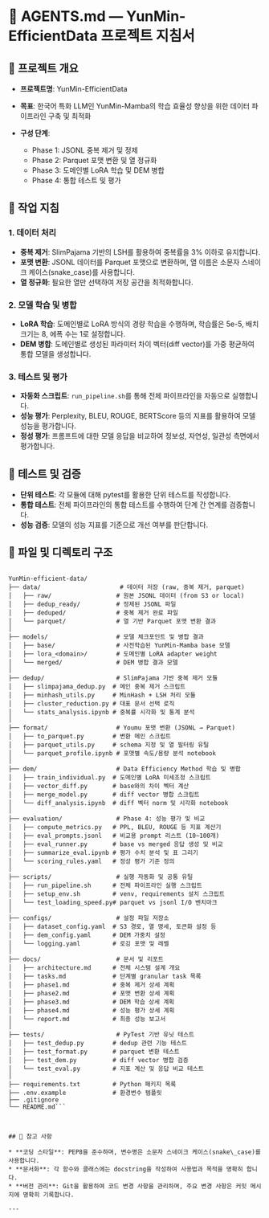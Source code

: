 # 🧠 AGENTS.md — YunMin-EfficientData 프로젝트 지침서

## 📁 프로젝트 개요

* **프로젝트명**: YunMin-EfficientData
* **목표**: 한국어 특화 LLM인 YunMin-Mamba의 학습 효율성 향상을 위한 데이터 파이프라인 구축 및 최적화
* **구성 단계**:

  * Phase 1: JSONL 중복 제거 및 정제
  * Phase 2: Parquet 포맷 변환 및 열 정규화
  * Phase 3: 도메인별 LoRA 학습 및 DEM 병합
  * Phase 4: 통합 테스트 및 평가

## 🧾 작업 지침

### 1. 데이터 처리

* **중복 제거**: SlimPajama 기반의 LSH를 활용하여 중복률을 3% 이하로 유지합니다.
* **포맷 변환**: JSONL 데이터를 Parquet 포맷으로 변환하며, 열 이름은 소문자 스네이크 케이스(snake\_case)를 사용합니다.
* **열 정규화**: 필요한 열만 선택하여 저장 공간을 최적화합니다.

### 2. 모델 학습 및 병합

* **LoRA 학습**: 도메인별로 LoRA 방식의 경량 학습을 수행하며, 학습률은 5e-5, 배치 크기는 8, 에폭 수는 1로 설정합니다.
* **DEM 병합**: 도메인별로 생성된 파라미터 차이 벡터(diff vector)를 가중 평균하여 통합 모델을 생성합니다.

### 3. 테스트 및 평가

* **자동화 스크립트**: `run_pipeline.sh`를 통해 전체 파이프라인을 자동으로 실행합니다.
* **성능 평가**: Perplexity, BLEU, ROUGE, BERTScore 등의 지표를 활용하여 모델 성능을 평가합니다.
* **정성 평가**: 프롬프트에 대한 모델 응답을 비교하여 정보성, 자연성, 일관성 측면에서 평가합니다.

## 🧪 테스트 및 검증

* **단위 테스트**: 각 모듈에 대해 pytest를 활용한 단위 테스트를 작성합니다.
* **통합 테스트**: 전체 파이프라인의 통합 테스트를 수행하여 단계 간 연계를 검증합니다.
* **성능 검증**: 모델의 성능 지표를 기준으로 개선 여부를 판단합니다.

## 📂 파일 및 디렉토리 구조

```

YunMin-efficient-data/
├── data/                      # 데이터 저장 (raw, 중복 제거, parquet)
│   ├── raw/                  # 원본 JSONL 데이터 (from S3 or local)
│   ├── dedup_ready/          # 정제된 JSONL 파일
│   ├── deduped/              # 중복 제거 완료 파일
│   └── parquet/              # 열 기반 Parquet 포맷 변환 결과
│
├── models/                   # 모델 체크포인트 및 병합 결과
│   ├── base/                 # 사전학습된 YunMin-Mamba base 모델
│   ├── lora_<domain>/        # 도메인별 LoRA adapter weight
│   └── merged/               # DEM 병합 결과 모델
│
├── dedup/                    # SlimPajama 기반 중복 제거 모듈
│   ├── slimpajama_dedup.py  # 메인 중복 제거 스크립트
│   ├── minhash_utils.py     # MinHash + LSH 처리 모듈
│   ├── cluster_reduction.py # 대표 문서 선택 로직
│   └── stats_analysis.ipynb # 중복률 시각화 및 통계 분석
│
├── format/                   # Youmu 포맷 변환 (JSONL → Parquet)
│   ├── to_parquet.py        # 변환 메인 스크립트
│   ├── parquet_utils.py     # schema 지정 및 열 필터링 유틸
│   └── parquet_profile.ipynb # 포맷별 속도/용량 분석 notebook
│
├── dem/                      # Data Efficiency Method 학습 및 병합
│   ├── train_individual.py  # 도메인별 LoRA 미세조정 스크립트
│   ├── vector_diff.py       # base와의 차이 벡터 계산
│   ├── merge_model.py       # diff vector 병합 스크립트
│   └── diff_analysis.ipynb  # diff 벡터 norm 및 시각화 notebook
│
├── evaluation/               # Phase 4: 성능 평가 및 비교
│   ├── compute_metrics.py   # PPL, BLEU, ROUGE 등 지표 계산기
│   ├── eval_prompts.jsonl   # 비교용 prompt 리스트 (10~100개)
│   ├── eval_runner.py       # base vs merged 응답 생성 및 비교
│   ├── summarize_eval.ipynb # 평가 수치 분석 및 표 그리기
│   └── scoring_rules.yaml   # 정성 평가 기준 정의
│
├── scripts/                  # 실행 자동화 및 공통 유틸
│   ├── run_pipeline.sh      # 전체 파이프라인 실행 스크립트
│   ├── setup_env.sh         # venv, requirements 설치 스크립트
│   └── test_loading_speed.py# parquet vs jsonl I/O 벤치마크
│
├── configs/                  # 설정 파일 저장소
│   ├── dataset_config.yaml  # S3 경로, 열 명세, 토큰화 설정 등
│   ├── dem_config.yaml      # DEM 가중치 설정
│   └── logging.yaml         # 로깅 포맷 및 레벨
│
├── docs/                     # 문서 및 리포트
│   ├── architecture.md      # 전체 시스템 설계 개요
│   ├── tasks.md             # 단계별 granular task 목록
│   ├── phase1.md            # 중복 제거 상세 계획
│   ├── phase2.md            # 포맷 변환 상세 계획
│   ├── phase3.md            # DEM 학습 상세 계획
│   ├── phase4.md            # 성능 평가 상세 계획
│   └── report.md            # 최종 성능 보고서
│
├── tests/                    # PyTest 기반 유닛 테스트
│   ├── test_dedup.py        # dedup 관련 기능 테스트
│   ├── test_format.py       # parquet 변환 테스트
│   ├── test_dem.py          # diff vector 병합 검증
│   └── test_eval.py         # 지표 계산 및 응답 비교 테스트
│
├── requirements.txt         # Python 패키지 목록
├── .env.example             # 환경변수 템플릿
├── .gitignore
└── README.md```



## 📌 참고 사항

* **코딩 스타일**: PEP8을 준수하며, 변수명은 소문자 스네이크 케이스(snake\_case)를 사용합니다.
* **문서화**: 각 함수와 클래스에는 docstring을 작성하여 사용법과 목적을 명확히 합니다.
* **버전 관리**: Git을 활용하여 코드 변경 사항을 관리하며, 주요 변경 사항은 커밋 메시지에 명확히 기록합니다.

---

